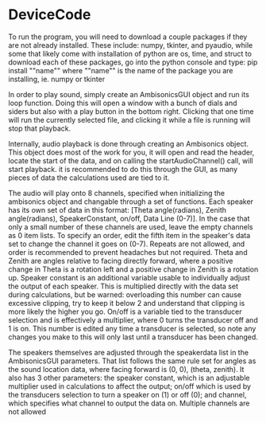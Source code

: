 # DeviceCode
To run the program, you will need to download a couple packages if they are not already installed. These include: numpy, tkinter, and pyaudio, while some that likely come with installation of python are os, time, and struct
to download each of these packages, go into the python console and type:
pip install ""name""
where ""name"" is the name of the package you are installing, ie. numpy or tkinter

In order to play sound, simply create an AmbisonicsGUI object and run its loop function. Doing this will open a window with a bunch of dials and siders but also with a play button in the bottom right. Clicking that one time will run the currently selected file, and clicking it while a file is running will stop that playback.

Internally, audio playback is done through creating an Ambisonics object. This object does most of the work for you, it will open and read the header, locate the start of the data, and on calling the startAudioChannel() call, will start playback. it is recommended to do this through the GUI, as many pieces of data the calculations used are tied to it.

The audio will play onto 8 channels, specified when initializing the ambisonics object and changable through a set of functions. Each speaker has its own set of data in this format: [Theta angle(radians), Zenith angle(radians), SpeakerConstant, on/off, Data Line (0-7)]. In the case that only a small number of these channels are used, leave the empty channels as 0 item lists. To specify an order, edit the fifth item in the speaker's data set to change the channel it goes on (0-7). Repeats are not allowed, and order is recommended to prevent headaches but not required. Theta and Zenith are angles relative to facing directly forward, where a positive change in Theta is a rotation left and a positive change in Zenith is a rotation up. Speaker constant is an additional variable usable to individually adjust the output of each speaker. This is multiplied directly with the data set during calculations, but be warned: overloading this number can cause excessive clipping, try to keep it below 2 and understand that clipping is more likely the higher you go. On/off is a variable tied to the transducer selection and is effectively a multiplier, where 0 turns the transducer off and 1 is on. This number is edited any time a transducer is selected, so note any changes you make to this will only last until a transducer has been changed.

The speakers themselves are adjusted through the speakerdata list in the AmbisonicsGUI parameters. That list follows the same rule set for angles as the sound location data, where facing forward is (0, 0), (theta, zenith). It also has 3 other parameters: the speaker constant, which is an adjustable multiplier used in calculations to affect the output; on/off which is used by the transducers selection to turn a speaker on (1) or off (0); and channel, which specifies what channel to output the data on. Multiple channels are not allowed




